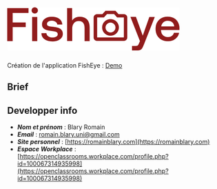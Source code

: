 
# ![Logo Ohmyfood!](https://github.com/Blarwitch5/RomainBlary_6_07072021/blob/main/public/img/logo.svg)

Création de l'application FishEye : [Demo](https://blarwitch5.github.io/RomainBlary_6_07072021/index.html)

## Brief

## Developper info

* ***Nom et prénom*** : Blary Romain
* ***Email*** : romain.blary.uni@gmail.com
* ***Site personnel*** : [https://romainblary.com](https://romainblary.com)
* ***Espace Workplace*** : [https://openclassrooms.workplace.com/profile.php?id=100067314935998](https://openclassrooms.workplace.com/profile.php?id=100067314935998)

